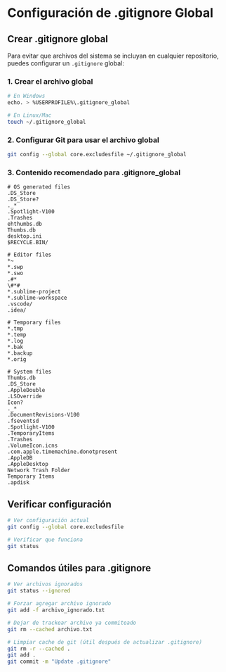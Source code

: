 # Configuración de .gitignore Global

## Crear .gitignore global

Para evitar que archivos del sistema se incluyan en cualquier repositorio, puedes configurar un `.gitignore` global:

### 1. Crear el archivo global
```bash
# En Windows
echo. > %USERPROFILE%\.gitignore_global

# En Linux/Mac
touch ~/.gitignore_global
```

### 2. Configurar Git para usar el archivo global
```bash
git config --global core.excludesfile ~/.gitignore_global
```

### 3. Contenido recomendado para .gitignore_global

```gitignore
# OS generated files
.DS_Store
.DS_Store?
._*
.Spotlight-V100
.Trashes
ehthumbs.db
Thumbs.db
desktop.ini
$RECYCLE.BIN/

# Editor files
*~
*.swp
*.swo
.#*
\#*#
*.sublime-project
*.sublime-workspace
.vscode/
.idea/

# Temporary files
*.tmp
*.temp
*.log
*.bak
*.backup
*.orig

# System files
Thumbs.db
.DS_Store
.AppleDouble
.LSOverride
Icon?
._*
.DocumentRevisions-V100
.fseventsd
.Spotlight-V100
.TemporaryItems
.Trashes
.VolumeIcon.icns
.com.apple.timemachine.donotpresent
.AppleDB
.AppleDesktop
Network Trash Folder
Temporary Items
.apdisk
```

## Verificar configuración

```bash
# Ver configuración actual
git config --global core.excludesfile

# Verificar que funciona
git status
```

## Comandos útiles para .gitignore

```bash
# Ver archivos ignorados
git status --ignored

# Forzar agregar archivo ignorado
git add -f archivo_ignorado.txt

# Dejar de trackear archivo ya commiteado
git rm --cached archivo.txt

# Limpiar cache de git (útil después de actualizar .gitignore)
git rm -r --cached .
git add .
git commit -m "Update .gitignore"
```
